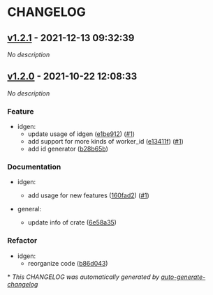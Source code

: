 # CHANGELOG

## [v1.2.1](https://github.com/BobAnkh/IdGenerator/releases/tag/v1.2.1) - 2021-12-13 09:32:39

*No description*

## [v1.2.0](https://github.com/BobAnkh/IdGenerator/releases/tag/v1.2.0) - 2021-10-22 12:08:33

*No description*

### Feature

- idgen:
  - update usage of idgen ([e1be912](https://github.com/BobAnkh/IdGenerator/commit/e1be912c6866eed16ab3f4d203b2b6c661d09f57)) ([#1](https://github.com/BobAnkh/IdGenerator/pull/1))
  - add support for more kinds of worker_id ([e13411f](https://github.com/BobAnkh/IdGenerator/commit/e13411f6199beed3cde52285621eb1711c27c1d9)) ([#1](https://github.com/BobAnkh/IdGenerator/pull/1))
  - add id generator ([b28b65b](https://github.com/BobAnkh/IdGenerator/commit/b28b65b1ce6318af68cfb09fa07cd502d153c033))

### Documentation

- idgen:
  - add usage for new features ([160fad2](https://github.com/BobAnkh/IdGenerator/commit/160fad2c3ae1884f4cf8d40f4b41a6da52124600)) ([#1](https://github.com/BobAnkh/IdGenerator/pull/1))

- general:
  - update info of crate ([6e58a35](https://github.com/BobAnkh/IdGenerator/commit/6e58a35970f75642885560e5c0c7b37c8f5c0a92))

### Refactor

- idgen:
  - reorganize code ([b86d043](https://github.com/BobAnkh/IdGenerator/commit/b86d0439e83b1a97b0d3858dfecc8ff07fcbeb02))

\* *This CHANGELOG was automatically generated by [auto-generate-changelog](https://github.com/BobAnkh/auto-generate-changelog)*
